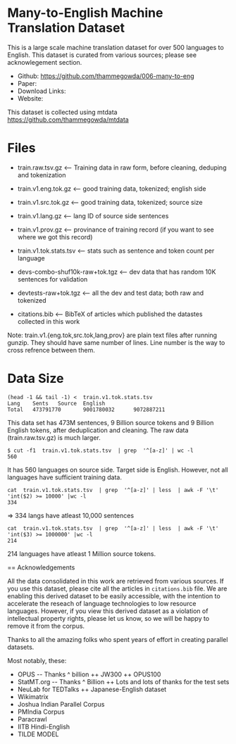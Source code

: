 # Many-to-English Machine Translation Dataset

This is a large scale machine translation dataset for over 500 languages to English.
This dataset is curated from various sources; please see acknowlegement section. 

+ Github: https://github.com/thammegowda/006-many-to-eng
+ Paper: 
+ Download Links:
+ Website: 

This dataset is collected using mtdata https://github.com/thammegowda/mtdata 


Files
=====

+ train.raw.tsv.gz     <-- Training data in raw form, before cleaning, deduping and tokenization

+ train.v1.eng.tok.gz  <-- good training data, tokenized; english side
+ train.v1.src.tok.gz  <-- good training data, tokenized; source size
+ train.v1.lang.gz     <-- lang ID of source side sentences
+ train.v1.prov.gz     <-- provinance of training record (if you want to see where we got this record)

+ train.v1.tok.stats.tsv  <-- stats such as sentence and token count per language

+ devs-combo-shuf10k-raw+tok.tgz  <-- dev data that has random 10K sentences for validation 
+ devtests-raw+tok.tgz    <-- all the dev and test data; both raw and tokenized
+ citations.bib  <-- BibTeX of articles which published the datastes collected in this work

Note: train.v1.{eng.tok,src.tok,lang,prov} are plain text files after running gunzip.
They should have same number of lines. Line number is the way to cross refrence between them.


Data Size
=========
```
(head -1 && tail -1) <  train.v1.tok.stats.tsv
Lang    Sents   Source  English
Total   473791770       9001780032      9072887211
```
This data set has 473M sentences, 9 Billion source tokens and 9 Billion English tokens, after deduplication and cleaning.
The raw data (train.raw.tsv.gz) is much larger.


```
$ cut -f1  train.v1.tok.stats.tsv  | grep  '^[a-z]' | wc -l
560
```

It has 560 languages on source side. Target side is English.
However, not all languages have sufficient training data.

```
cat  train.v1.tok.stats.tsv  | grep  '^[a-z]' | less  | awk -F '\t' 'int($2) >= 10000' |wc -l
334
```
=> 334 langs have atleast 10,000 sentences


```
cat  train.v1.tok.stats.tsv  | grep  '^[a-z]' | less  | awk -F '\t' 'int($3) >= 1000000' |wc -l
214
```

214 languages have atleast 1 Million source tokens.



== Acknowledgements

All the data consolidated in this work are retrieved from various sources. If you use this dataset, please cite all the articles in `citations.bib` file. 
We are enabling this derived dataset to be easily accessible, with the intention to accelerate the reseach of language technologies to low resource languages. However, if you view this derived dataset as a violation of intellectual property rights, please let us know, so we will be happy to remove it from the corpus.

Thanks to all the amazing folks who spent years of effort in creating parallel datasets.

Most notably, these: 
+ OPUS  -- Thanks ^ billion
++ JW300
++ OPUS100
+ StatMT.org -- Thanks ^ Billion
  ++ Lots and lots of thanks for the test sets
+ NeuLab for TEDTalks
  ++ Japanese-English dataset
+ Wikimatrix
+ Joshua Indian Parallel Corpus
+ PMIndia Corpus
+ Paracrawl 
+ IITB Hindi-English 
+ TILDE MODEL



